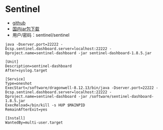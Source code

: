 # Sentinel

- [github](https://github.com/alibaba/Sentinel)
- [国内jar包下载](https://gitee.com/xuxiaowei-cloud/xuxiaowei-cloud/issues/I5BEO2)
- 用户/密码：sentinel/sentinel

```shell
java -Dserver.port=22222 -Dcsp.sentinel.dashboard.server=localhost:22222 -Dproject.name=sentinel-dashboard -jar sentinel-dashboard-1.8.5.jar
```

```shell
[Unit]
Description=sentinel-dashboard
After=syslog.target

[Service]
Type=oneshot
ExecStart=/software/dragonwell-8.12.13/bin/java -Dserver.port=22222 -Dcsp.sentinel.dashboard.server=localhost:22222 -Dproject.name=sentinel-dashboard -jar /software/sentinel-dashboard-1.8.5.jar
ExecReload=/bin/kill -s HUP $MAINPID
RemainAfterExit=yes

[Install]
WantedBy=multi-user.target
```
